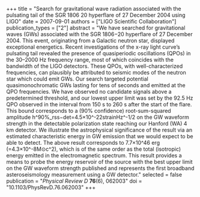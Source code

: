 +++
title = "Search for gravitational wave radiation associated with the pulsating tail of the SGR 1806 20 hyperflare of 27 December 2004 using LIGO"
date = 2007-09-01
authors = ["LIGO Scientific Collaboration"]
publication_types = ["2"]
abstract = "We have searched for gravitational waves (GWs) associated with the SGR 1806−20 hyperflare of 27 December 2004. This event, originating from a Galactic neutron star, displayed exceptional energetics. Recent investigations of the x-ray light curve’s pulsating tail revealed the presence of quasiperiodic oscillations (QPOs) in the 30–2000 Hz frequency range, most of which coincides with the bandwidth of the LIGO detectors. These QPOs, with well-characterized frequencies, can plausibly be attributed to seismic modes of the neutron star which could emit GWs. Our search targeted potential quasimonochromatic GWs lasting for tens of seconds and emitted at the QPO frequencies. We have observed no candidate signals above a predetermined threshold, and our lowest upper limit was set by the 92.5 Hz QPO observed in the interval from 150 s to 260 s after the start of the flare. This bound corresponds to a (90% confidence) root-sum-squared amplitude h^90%_rss−det=4.5×10^-22strainHz^-1/2 on the GW waveform strength in the detectable polarization state reaching our Hanford (WA) 4 km detector. We illustrate the astrophysical significance of the result via an estimated characteristic energy in GW emission that we would expect to be able to detect. The above result corresponds to 7.7×10^46 erg (=4.3×10^-8M⊙c^2), which is of the same order as the total (isotropic) energy emitted in the electromagnetic spectrum. This result provides a means to probe the energy reservoir of the source with the best upper limit on the GW waveform strength published and represents the first broadband asteroseismology measurement using a GW detector."
selected = false
publication = "*Physical Review D* **76**(6), 062003"
doi = "10.1103/PhysRevD.76.062003"
+++
